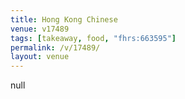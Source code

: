 ```yaml
---
title: Hong Kong Chinese
venue: v17489
tags: [takeaway, food, "fhrs:663595"]
permalink: /v/17489/
layout: venue
---
```

null